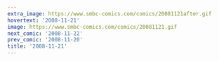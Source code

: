 ```yaml
---
extra_image: https://www.smbc-comics.com/comics/20081121after.gif
hovertext: '2008-11-21'
image: https://www.smbc-comics.com/comics/20081121.gif
next_comic: '2008-11-22'
prev_comic: '2008-11-20'
title: '2008-11-21'
---
```


